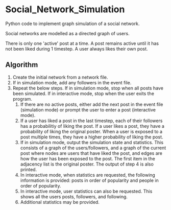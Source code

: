 # Social_Network_Simulation
Python code to implement graph simulation of a social network.

Social networks are modelled as a directed graph of users.

There is only one 'active' post at a time.
A post remains active until it has not been liked during 1 timestep.
A user always likes their own post.

## Algorithm
1. Create the initial network from a network file.
2. If in simulation mode, add any followers in the event file.
3. Repeat the below steps. If in simulation mode, stop when all posts have been simulated. If in interactive mode, stop when the user exits the program.
    1. If there are no active posts, either add the next post in the event file (simulation mode) or prompt the user to enter a post (interactive mode).
    2. If a user has liked a post in the last timestep, each of their followers has a probabilitiy of liking the post. If a user likes a post, they have a probability of liking the original poster. When a user is exposed to a post multiple times, they have a higher probability of liking the post.
    3. If in simulation mode, output the simulation state and statistics. This consists of a graph of the users/followers, and a graph of the current post where nodes are users that have liked the post, and edges are how the user has been exposed to the post. The first item in the adjacency list is the original poster.
    The output of step 4 is also printed.
    4. In interactive mode, when statistics are requested, the following information is provided: posts in order of popularity and people in order of popularity.
    5. In interactive mode, user statistics can also be requested. This shows all the users posts, followers, and following.
    6. Additional statistics may be provided.
